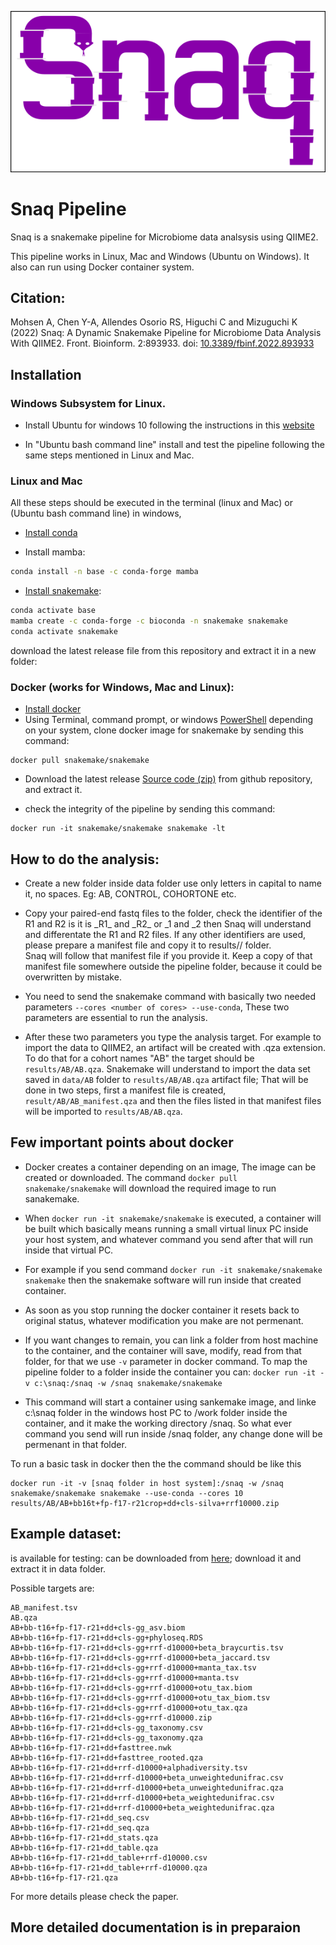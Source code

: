 <p align="center">
<img src="logo_snaq.png">
</p>

# Snaq Pipeline

Snaq is a snakemake pipeline for Microbiome data analsysis using QIIME2.

This pipeline works in Linux, Mac and Windows (Ubuntu on Windows). It also can run using Docker container system.

## Citation:

Mohsen A, Chen Y-A, Allendes Osorio RS, Higuchi C and Mizuguchi K (2022) Snaq: A Dynamic Snakemake Pipeline for Microbiome Data Analysis With QIIME2. Front. Bioinform. 2:893933. doi: [10.3389/fbinf.2022.893933](https://doi.org/10.3389/fbinf.2022.893933)


## Installation

### Windows Subsystem for Linux.

* Install Ubuntu for windows 10 following the instructions in this [website](https://ubuntu.com/tutorials/ubuntu-on-windows#1-overview) 

* In "Ubuntu bash command line" install and test the pipeline following the same steps mentioned in Linux and Mac.

### Linux and Mac

All these steps should be executed in the terminal (linux and Mac) or (Ubuntu bash command line) in windows, 

* [Install conda](https://docs.conda.io/projects/conda/en/latest/user-guide/install/linux.html)

* Install mamba:
```bash
conda install -n base -c conda-forge mamba
```
* [Install snakemake](https://snakemake.readthedocs.io/en/stable/getting_started/installation.html):

```bash
conda activate base
mamba create -c conda-forge -c bioconda -n snakemake snakemake
conda activate snakemake
```
download the latest release file from this repository and extract it in a new folder:

### Docker (works for Windows, Mac and Linux):
* [Install docker](https://docs.docker.com/get-docker/)
* Using Terminal, command prompt, or windows [PowerShell](https://en.wikipedia.org/wiki/PowerShell) depending on your system, clone docker image for snakemake by sending this command:
```
docker pull snakemake/snakemake
```
* Download the latest release [Source code (zip)](https://github.com/attayeb/snaq/archive/refs/tags/v1.0.0.zip) from github repository, and extract it.

* check the integrity of the pipeline by sending this command:
```
docker run -it snakemake/snakemake snakemake -lt
```

## How to do the analysis:


* Create a new folder inside data folder use only letters in capital to name it, no spaces. Eg: AB, CONTROL, COHORTONE etc.


* Copy your paired-end fastq files to the folder, check the identifier of the R1 and R2 is it is \_R1\_ and \_R2\_ or _1 and _2 then Snaq will understand and differentate the R1 and R2 files. If any other identifiers are used, please prepare a manifest file and copy it to results/<DATASET>/ folder.\
Snaq will follow that manifest file if you provide it. Keep a copy of that manifest file somewhere outside the pipeline folder, because it could be overwritten by mistake.
* You need to send the snakemake command with basically two needed parameters ```--cores <number of cores> --use-conda```, These two parameters are essential to run the analysis.
* After these two parameters you type the analysis target. For example to import the data to QIIME2, an artifact will be created with .qza extension. To do that for a cohort names "AB" the target should be ```results/AB/AB.qza```. Snakemake will understand to import the data set saved in ```data/AB``` folder to ```results/AB/AB.qza``` artifact file; That will be done in two steps, first a manifest file is created, ```result/AB/AB_manifest.qza``` and then the files listed in that manifest files will be imported to ```results/AB/AB.qza```.

## Few important points about docker
* Docker creates a container depending on an image, The image can be created or downloaded. The command ```docker pull snakemake/snakemake``` will download the required image to run sanakemake.
* When ```docker run -it snakemake/snakemake``` is executed, a container will be built which basically means running a small virtual linux PC inside your host system, and whatever command you send after that will run inside that virtual PC.
* For example if you send command ```docker run -it snakemake/snakemake snakemake``` then the snakemake software will run inside that created container. 
* As soon as you stop running the docker container it resets back to original status, whatever modification you make are not permenant.
* If you want changes to remain, you can link a folder from host machine to the container, and the container will save, modify, read from that folder, for that we use ```-v``` parameter in docker command. To map the pipeline folder to a folder inside the container you can:
```docker run -it -v c:\snaq:/snaq -w /snaq snakemake/snakemake```

* This command will start a container using sankemake image, and linke c:\snaq folder in the windows host PC to /work folder inside the container, and it make the working directory /snaq. So what ever command you send will run inside /snaq folder, any change done will be permenant in that folder.

To run a basic task in docker then the the command should be like this

```
docker run -it -v [snaq folder in host system]:/snaq -w /snaq snakemake/snakemake snakemake --use-conda --cores 10 results/AB/AB+bb16t+fp-f17-r21crop+dd+cls-silva+rrf10000.zip
```

## Example dataset:
is available for testing: can be downloaded from [here](https://github.com/attayeb/snaq/releases/download/testing/AB.tar.gz); download it and extract it in data folder.

Possible targets are:

```
AB_manifest.tsv
AB.qza
AB+bb-t16+fp-f17-r21+dd+cls-gg_asv.biom
AB+bb-t16+fp-f17-r21+dd+cls-gg+phyloseq.RDS
AB+bb-t16+fp-f17-r21+dd+cls-gg+rrf-d10000+beta_braycurtis.tsv
AB+bb-t16+fp-f17-r21+dd+cls-gg+rrf-d10000+beta_jaccard.tsv
AB+bb-t16+fp-f17-r21+dd+cls-gg+rrf-d10000+manta_tax.tsv
AB+bb-t16+fp-f17-r21+dd+cls-gg+rrf-d10000+manta.tsv
AB+bb-t16+fp-f17-r21+dd+cls-gg+rrf-d10000+otu_tax.biom
AB+bb-t16+fp-f17-r21+dd+cls-gg+rrf-d10000+otu_tax_biom.tsv
AB+bb-t16+fp-f17-r21+dd+cls-gg+rrf-d10000+otu_tax.qza
AB+bb-t16+fp-f17-r21+dd+cls-gg+rrf-d10000.zip
AB+bb-t16+fp-f17-r21+dd+cls-gg_taxonomy.csv
AB+bb-t16+fp-f17-r21+dd+cls-gg_taxonomy.qza
AB+bb-t16+fp-f17-r21+dd+fasttree.nwk
AB+bb-t16+fp-f17-r21+dd+fasttree_rooted.qza
AB+bb-t16+fp-f17-r21+dd+rrf-d10000+alphadiversity.tsv
AB+bb-t16+fp-f17-r21+dd+rrf-d10000+beta_unweightedunifrac.csv
AB+bb-t16+fp-f17-r21+dd+rrf-d10000+beta_unweightedunifrac.qza
AB+bb-t16+fp-f17-r21+dd+rrf-d10000+beta_weightedunifrac.csv
AB+bb-t16+fp-f17-r21+dd+rrf-d10000+beta_weightedunifrac.qza
AB+bb-t16+fp-f17-r21+dd_seq.csv
AB+bb-t16+fp-f17-r21+dd_seq.qza
AB+bb-t16+fp-f17-r21+dd_stats.qza
AB+bb-t16+fp-f17-r21+dd_table.qza
AB+bb-t16+fp-f17-r21+dd_table+rrf-d10000.csv
AB+bb-t16+fp-f17-r21+dd_table+rrf-d10000.qza
AB+bb-t16+fp-f17-r21.qza
```
For more details please check the paper.

## More detailed documentation is in preparaion
